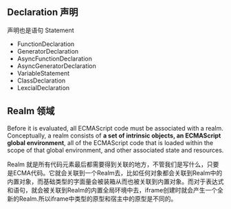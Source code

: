 ## Declaration 声明
声明也是语句 Statement
- FunctionDeclaration
- GeneratorDeclaration
- AsyncFunctionDeclaration
- AsyncGeneratorDeclaration
- VariableStatement
- ClassDeclaration
- LexcialDeclaration

## Realm 领域

Before it is evaluated, all ECMAScript code must be associated with a realm. Conceptually, a realm consists of **a set of intrinsic objects, an ECMAScript global environment**, all of the ECMAScript code that is loaded within the scope of that global environment, and other associated state and resources.

Realm 就是所有代码元素最后都需要得到关联的地方，不管我们是写什么，只要是ECMA代码。它就会关联到一个Realm去，比如任何对象都会关联到Realm中的内置对象，而基础类型的字面量会被装箱从而也被关联到内置对象。而对于表达式和语句，就会被关联到Realm的内置全局环境中去，iframe创建时就会产生一个全新的Realm.所以iframe中类型的原型和宿主中的原型是不同的。
